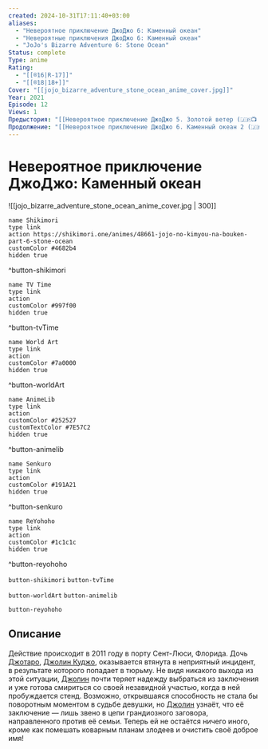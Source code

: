 ```yaml
---
created: 2024-10-31T17:11:40+03:00
aliases:
  - "Невероятное приключение ДжоДжо 6: Каменный океан"
  - "Невероятные приключения ДжоДжо 6: Каменный океан"
  - "JoJo's Bizarre Adventure 6: Stone Ocean"
Status: complete
Type: anime
Rating:
  - "[[®️16|R-17]]"
  - "[[®️18|18+]]"
Cover: "[[jojo_bizarre_adventure_stone_ocean_anime_cover.jpg]]"
Year: 2021
Episode: 12
Views: 1
Предыстория: "[[Невероятное приключение ДжоДжо 5. Золотой ветер (🇯🇵📺 489)]]"
Продолжение: "[[Невероятное приключение ДжоДжо 6. Каменный океан 2 (🇯🇵📺 491)]]"
---
```


# Невероятное приключение ДжоДжо: Каменный океан

![[jojo_bizarre_adventure_stone_ocean_anime_cover.jpg | 300]]

```button
name Shikimori
type link
action https://shikimori.one/animes/48661-jojo-no-kimyou-na-bouken-part-6-stone-ocean
customColor #4682b4
hidden true
```
^button-shikimori

```button
name TV Time
type link
action 
customColor #997f00
hidden true
```
^button-tvTime

```button
name World Art
type link
action 
customColor #7a0000
hidden true
```
^button-worldArt

```button
name AnimeLib
type link
action 
customColor #252527
customTextColor #7E57C2
hidden true
```
^button-animelib

```button
name Senkuro
type link
action 
customColor #191A21
hidden true
```
^button-senkuro

```button
name ReYohoho
type link
action 
customColor #1c1c1c
hidden true
```
^button-reyohoho



`button-shikimori` `button-tvTime`

`button-worldArt` `button-animelib`

`button-reyohoho`

## Описание

Действие происходит в 2011 году в порту Сент-Люси, Флорида. Дочь [Джотаро](https://shikimori.one/characters/4003-joutarou-kuujou), [Джолин Куджо](https://shikimori.one/characters/11222-jolyne-kuujou), оказывается втянута в неприятный инцидент, в результате которого попадает в тюрьму. Не видя никакого выхода из этой ситуации, [Джолин](https://shikimori.one/characters/11222-jolyne-kuujou) почти теряет надежду выбраться из заключения и уже готова смириться со своей незавидной участью, когда в ней пробуждается стенд. Возможно, открывшаяся способность не стала бы поворотным моментом в судьбе девушки, но [Джолин](https://shikimori.one/characters/11222-jolyne-kuujou) узнаёт, что её заключение — лишь звено в цепи грандиозного заговора, направленного против её семьи. Теперь ей не остаётся ничего иного, кроме как помешать коварным планам злодеев и очистить своё доброе имя!
